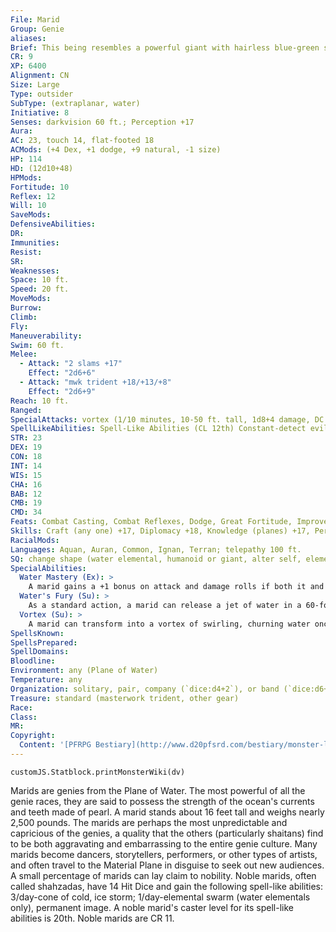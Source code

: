 ```yaml
---
File: Marid
Group: Genie
aliases: 
Brief: This being resembles a powerful giant with hairless blue-green skin, deep blue eyes, flamboyant eyebrows, and pearlescent teeth.
CR: 9
XP: 6400
Alignment: CN
Size: Large
Type: outsider
SubType: (extraplanar, water)
Initiative: 8
Senses: darkvision 60 ft.; Perception +17
Aura: 
AC: 23, touch 14, flat-footed 18
ACMods: (+4 Dex, +1 dodge, +9 natural, -1 size)
HP: 114
HD: (12d10+48)
HPMods: 
Fortitude: 10
Reflex: 12
Will: 10
SaveMods: 
DefensiveAbilities: 
DR: 
Immunities: 
Resist: 
SR: 
Weaknesses: 
Space: 10 ft.
Speed: 20 ft.
MoveMods: 
Burrow: 
Climb: 
Fly: 
Maneuverability: 
Swim: 60 ft.
Melee: 
  - Attack: "2 slams +17"
    Effect: "2d6+6"
  - Attack: "mwk trident +18/+13/+8"
    Effect: "2d6+9"
Reach: 10 ft.
Ranged: 
SpecialAttacks: vortex (1/10 minutes, 10-50 ft. tall, 1d8+4 damage, DC 22), water mastery, water's fury
SpellLikeAbilities: Spell-Like Abilities (CL 12th) Constant-detect evil, detect good, detect magic, water walk At will-create water, invisibility, plane shift (willing targets to elemental planes, Astral Plane, or Material Plane only), purify food and drink (liquids only), quench 5/day-control water, gaseous form, obscuring mist, water breathing 3/day-see invisibility 1/day-persistent image (DC 18) 1/year-grant 1 wish (to nongenies only)
STR: 23
DEX: 19
CON: 18
INT: 14
WIS: 15
CHA: 16
BAB: 12
CMB: 19
CMD: 34
Feats: Combat Casting, Combat Reflexes, Dodge, Great Fortitude, Improved InitiativeB, Improved Natural Attack, Power Attack
Skills: Craft (any one) +17, Diplomacy +18, Knowledge (planes) +17, Perception +17, Sense Motive +17, Spellcraft +17, Stealth +15, Swim +29
RacialMods: 
Languages: Aquan, Auran, Common, Ignan, Terran; telepathy 100 ft.
SQ: change shape (water elemental, humanoid or giant, alter self, elemental body III, or giant form I)
SpecialAbilities:
  Water Mastery (Ex): >
    A marid gains a +1 bonus on attack and damage rolls if both it and its opponent are touching water. If the opponent or the marid is touching the ground, the marid takes a -4 penalty on attack and damage rolls.
  Water's Fury (Su): >
    As a standard action, a marid can release a jet of water in a 60-foot line that deals 1d6 points of damage and blinds the target struck for 1d6 rounds. A DC 20 Reflex save reduces the damage by half and negates the blinding effect. The save DC is Constitution-based.
  Vortex (Su): >
    A marid can transform into a vortex of swirling, churning water once every 10 mintues. This ability functions identically to the whirlwind ability (see page 306 for full details on this special attack), save that it can only be used while the marid is underwater; a marid cannot leave a body of water while in vortex form.
SpellsKnown: 
SpellsPrepared: 
SpellDomains: 
Bloodline: 
Environment: any (Plane of Water)
Temperature: any
Organization: solitary, pair, company (`dice:d4+2`), or band (`dice:d6+6`)
Treasure: standard (masterwork trident, other gear)
Race: 
Class: 
MR: 
Copyright:
  Content: '[PFRPG Bestiary](http://www.d20pfsrd.com/bestiary/monster-listings/outsiders/genie/marid)'
---
```

```dataviewjs
customJS.Statblock.printMonsterWiki(dv)
```
Marids are genies from the Plane of Water. The most powerful of all the genie races, they are said to possess the strength of the ocean's currents and teeth made of pearl. A marid stands about 16 feet tall and weighs nearly 2,500 pounds. The marids are perhaps the most unpredictable and capricious of the genies, a quality that the others (particularly shaitans) find to be both aggravating and embarrassing to the entire genie culture. Many marids become dancers, storytellers, performers, or other types of artists, and often travel to the Material Plane in disguise to seek out new audiences. A small percentage of marids can lay claim to nobility. Noble marids, often called shahzadas, have 14 Hit Dice and gain the following spell-like abilities: 3/day-cone of cold, ice storm; 1/day-elemental swarm (water elementals only), permanent image. A noble marid's caster level for its spell-like abilities is 20th. Noble marids are CR 11.
